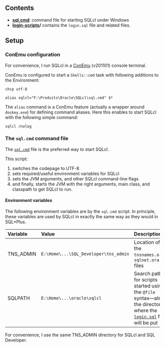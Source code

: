 ## Contents

* **[sql.cmd](sql.cmd)**: command file for starting SQLcl under Windows
* **[login-scripts](login-scripts)/**  contains the `login.sql` file and related files.

## Setup

### ConEmu configuration

For convenience, I run SQLcl in a 
[ConEmu](https://conemu.github.io/en/TableOfContents.html) (v201101)
console terminal.

ConEmu is configured to start a `Shells::cmd` task with following additions to the Environment:
```
chcp utf-8

alias sqlcl="F:\Produits\Oracle\SQLcl\sql.cmd" $*
```

The `alias` command is a ConEmu feature (actually a wrapper around `doskey.exe`)
for defining command aliases. Here this enables to start SQLcl with the following
simple command:

```
sqlcl /nolog
```

### The `sql.cmd` command file

The [`sql.cmd`](sql.cmd) file is the preferred way to start SQLcl.

This script:
1. switches the codepage to UTF-8
2. sets required/useful environment variables for SQLcl
3. sets the JVM arguments, and other SQLcl command-line flags
4. and finally, starts the JVM with the right arguments, main class, and classpath to get 
  SQLcl to run.

#### Environment variables

The following environment variables are by the `sql.cmd` script. In principle, these
variables are used by SQLcl in exactly the same way as they would in SQL\*Plus.

| Variable | Value | Description |
|:---------|:------|:------------|
| TNS_ADMIN | `E:\Home\...\SQL_Developer\tns_admin` | Location of the `tnsnames.ora`, `sqlnet.ora` files |
| SQLPATH  | `E:\Home\...\oracle\sqlcl` | Search path for scripts started using the `@file` syntax—also the directory where the [`login.sql`](login-scripts/login.sql) file will be put |

For convenience, I use the same TNS_ADMIN directory for SQLcl and SQL Developer.



